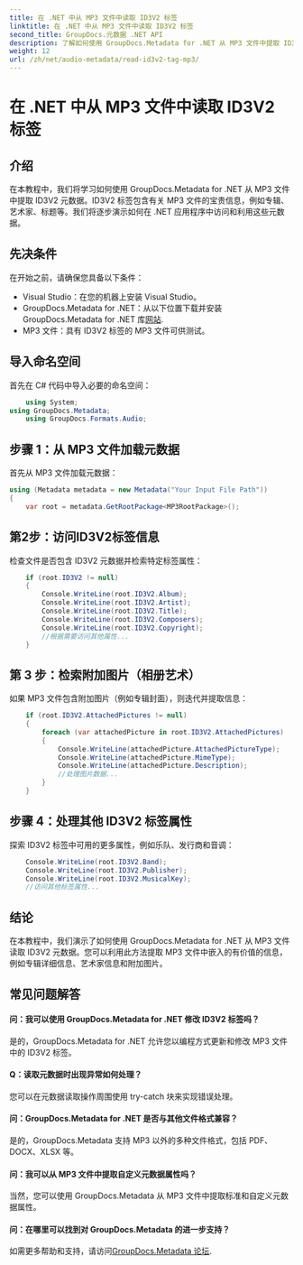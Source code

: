 ```yaml
---
title: 在 .NET 中从 MP3 文件中读取 ID3V2 标签
linktitle: 在 .NET 中从 MP3 文件中读取 ID3V2 标签
second_title: GroupDocs.元数据 .NET API
description: 了解如何使用 GroupDocs.Metadata for .NET 从 MP3 文件中提取 ID3V2 标签。以编程方式访问专辑、艺术家等。
weight: 12
url: /zh/net/audio-metadata/read-id3v2-tag-mp3/
---
```


# 在 .NET 中从 MP3 文件中读取 ID3V2 标签

## 介绍
在本教程中，我们将学习如何使用 GroupDocs.Metadata for .NET 从 MP3 文件中提取 ID3V2 元数据。ID3V2 标签包含有关 MP3 文件的宝贵信息，例如专辑、艺术家、标题等。我们将逐步演示如何在 .NET 应用程序中访问和利用这些元数据。
## 先决条件
在开始之前，请确保您具备以下条件：
- Visual Studio：在您的机器上安装 Visual Studio。
-  GroupDocs.Metadata for .NET：从以下位置下载并安装 GroupDocs.Metadata for .NET 库[网站](https://releases.groupdocs.com/metadata/net/).
- MP3 文件：具有 ID3V2 标签的 MP3 文件可供测试。

## 导入命名空间
首先在 C# 代码中导入必要的命名空间：
```csharp
    using System;
using GroupDocs.Metadata;
    using GroupDocs.Formats.Audio;
```
## 步骤 1：从 MP3 文件加载元数据
首先从 MP3 文件加载元数据：
```csharp
using (Metadata metadata = new Metadata("Your Input File Path"))
{
    var root = metadata.GetRootPackage<MP3RootPackage>();
```
## 第2步：访问ID3V2标签信息
检查文件是否包含 ID3V2 元数据并检索特定标签属性：
```csharp
    if (root.ID3V2 != null)
    {
        Console.WriteLine(root.ID3V2.Album);
        Console.WriteLine(root.ID3V2.Artist);
        Console.WriteLine(root.ID3V2.Title);
        Console.WriteLine(root.ID3V2.Composers);
        Console.WriteLine(root.ID3V2.Copyright);
        //根据需要访问其他属性...
    }
```
## 第 3 步：检索附加图片（相册艺术）
如果 MP3 文件包含附加图片（例如专辑封面），则迭代并提取信息：
```csharp
    if (root.ID3V2.AttachedPictures != null)
    {
        foreach (var attachedPicture in root.ID3V2.AttachedPictures)
        {
            Console.WriteLine(attachedPicture.AttachedPictureType);
            Console.WriteLine(attachedPicture.MimeType);
            Console.WriteLine(attachedPicture.Description);
            //处理图片数据...
        }
    }
```
## 步骤 4：处理其他 ID3V2 标签属性
探索 ID3V2 标签中可用的更多属性，例如乐队、发行商和音调：
```csharp
    Console.WriteLine(root.ID3V2.Band);
    Console.WriteLine(root.ID3V2.Publisher);
    Console.WriteLine(root.ID3V2.MusicalKey);
    //访问其他标签属性...
```

## 结论
在本教程中，我们演示了如何使用 GroupDocs.Metadata for .NET 从 MP3 文件读取 ID3V2 元数据。您可以利用此方法提取 MP3 文件中嵌入的有价值的信息，例如专辑详细信息、艺术家信息和附加图片。

## 常见问题解答
#### 问：我可以使用 GroupDocs.Metadata for .NET 修改 ID3V2 标签吗？
是的，GroupDocs.Metadata for .NET 允许您以编程方式更新和修改 MP3 文件中的 ID3V2 标签。
#### Q：读取元数据时出现异常如何处理？
您可以在元数据读取操作周围使用 try-catch 块来实现错误处理。
#### 问：GroupDocs.Metadata for .NET 是否与其他文件格式兼容？
是的，GroupDocs.Metadata 支持 MP3 以外的多种文件格式，包括 PDF、DOCX、XLSX 等。
#### 问：我可以从 MP3 文件中提取自定义元数据属性吗？
当然，您可以使用 GroupDocs.Metadata 从 MP3 文件中提取标准和自定义元数据属性。
#### 问：在哪里可以找到对 GroupDocs.Metadata 的进一步支持？
如需更多帮助和支持，请访问[GroupDocs.Metadata 论坛](https://forum.groupdocs.com/c/metadata/14).